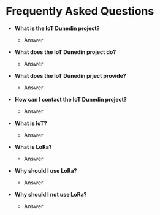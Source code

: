 # Frequently Asked Questions


* **What is the IoT Dunedin project?** 

  + Answer
* **What does the IoT Dunedin project do?** 

  + Answer
* **What does the IoT Dunedin prject provide?** 

  + Answer
* **How can I contact the IoT Dunedin project?** 

  + Answer
* **What is IoT?** 

  + Answer
* **What is LoRa?** 

  + Answer
* **Why should I use LoRa?** 

  + Answer
* **Why should I not use LoRa?** 

  + Answer